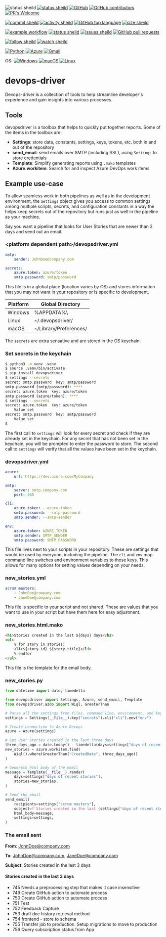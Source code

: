 ![status sheild](https://img.shields.io/static/v1?label=status&message=beta&color=blue&style=plastic)
[![status sheild](https://img.shields.io/static/v1?label=released&message=v0.1.44&color=active&style=plastic)](https://pypi.org/project/devopsdriver/0.1.44/)
[![GitHub](https://img.shields.io/github/license/marcpage/devops-driver?style=plastic)](https://github.com/marcpage/devops-driver?tab=Unlicense-1-ov-file#readme)
[![GitHub contributors](https://img.shields.io/github/contributors/marcpage/devops-driver?style=flat)](https://github.com/marcpage/devops-driver/graphs/contributors)
[![PR's Welcome](https://img.shields.io/badge/PRs-welcome-brightgreen.svg?style=flat)](http://makeapullrequest.com)

[![commit sheild](https://img.shields.io/github/last-commit/marcpage/devops-driver?style=plastic)](https://github.com/marcpage/devops-driver/commits)
[![activity sheild](https://img.shields.io/github/commit-activity/m/marcpage/devops-driver?style=plastic)](https://github.com/marcpage/devops-driver/commits)
[![GitHub top language](https://img.shields.io/github/languages/top/marcpage/devops-driver?style=plastic)](https://github.com/marcpage/devops-driver)
[![size sheild](https://img.shields.io/github/languages/code-size/marcpage/devops-driver?style=plastic)](https://github.com/marcpage/devops-driver)

[![example workflow](https://github.com/marcpage/devops-driver/actions/workflows/pr.yml/badge.svg)](https://github.com/marcpage/devops-driver/actions/workflows/pr.yml)
[![status sheild](https://img.shields.io/static/v1?label=test+coverage&message=99%&color=active&style=plastic)](https://github.com/marcpage/devops-driver/blob/main/Makefile#L4)
[![issues sheild](https://img.shields.io/github/issues-raw/marcpage/devops-driver?style=plastic)](https://github.com/marcpage/devops-driver/issues)
[![GitHub pull requests](https://img.shields.io/github/issues-pr/marcpage/devops-driver?style=flat)](https://github.com/marcpage/devops-driver/pulls)

[![follow sheild](https://img.shields.io/github/followers/marcpage?label=Follow&style=social)](https://github.com/marcpage?tab=followers)
[![watch sheild](https://img.shields.io/github/watchers/marcpage/devops-driver?label=Watch&style=social)](https://github.com/marcpage/devops-driver/watchers)

[![Python](https://img.shields.io/static/v1?label=&message=Pure%20Python&color=ffde57&style=plastic&logo=python)](https://python.org/)
[![Azure](https://img.shields.io/static/v1?label=&message=Supports%20Microsoft%20Azure&color=blue&style=plastic&logo=microsoftazure)](https://azure.microsoft.com/)
[![Gmail](https://img.shields.io/static/v1?label=&message=Supports%20Google%20Gmail&color=white&style=plastic&logo=gmail)](https://gmail.com/)

OS: 
[![Windows](https://img.shields.io/static/v1?label=&message=Windows&color=blue&style=plastic&logo=windows)](https://microsoft.com/)
[![macOS](https://img.shields.io/static/v1?label=&message=macOS&color=white&logoColor=black&style=plastic&logo=apple)](https://apple.com/)
[![Linux](https://img.shields.io/static/v1?label=&message=Linux&color=seashell&logoColor=black&style=plastic&logo=linux)](https://linux.org/)

# devops-driver

Devops-driver is a collection of tools to help streamline developer's experience and gain insights into various processes.

## Tools

devopsdriver is a toolbox that helps to quickly put together reports. Some of the items in the toolbox are:

- **Settings**: store data, constants, settings, keys, tokens, etc. both in and out of the repository
- **send_email**: send emails over SMTP (including SSL), using `Settings` to store credentials
- **Template**: Simplify generating reports using `.mako` templates
- **Azure.workitem**: Search for and inspect Azure DevOps work items

## Example use-case

To allow seamless work in both pipelines as well as in the development environment, the `Settings` object gives you access to common settings among multiple scripts, secrets, and configuration constants in a way the helps keep secrets out of the repository but runs just as well in the pipeline as your machine.

Say you want a pipeline that looks for User Stories that are newer than 3 days and send out an email.

### \<platform dependent path\>/devopsdriver.yml
```yaml
smtp:
    sender: JohnDoe@company.com

secrets:
    azure.token: azure/token
    smtp.password: smtp/password
```

This file is in a global place (location varies by OS) and stores information that you may not want in your repository or is specific to development. 

| Platform | Global Directory       |
|----------|------------------------|
| Windows  | %APPDATA%\             |
| Linux    | ~/.devopsdriver/       |
| macOS    | ~/Library/Preferences/ |

The `secrets` are extra sensative and are stored in the OS keychain.

### Set secrets in the keychain
```bash
$ python3 -m venv .venv
$ source .venv/bin/activate
$ pip install devopsdriver
$ settings --secrets
secret: smtp.password  key: smtp/password
smtp.password (smtp/password): ****
secret: azure.token  key: azure/token
smtp.password (azure/token): ****
$ settings --secrets
secret: azure.token  key: azure/token
	Value set
secret: smtp.password  key: smtp/password
	Value set
$
```
The first call to `settings` will look for every secret and check if they are already set in the keychain.
For any secret that has not been set in the keychain, you will be prompted to enter the password to store.
The second call to `settings` will verify that all the values have been set in the keychain.

### devopsdriver.yml
```yaml
azure:
    url: https://dev.azure.com/MyCompany

smtp:
    server: smtp.company.com
    port: 465

cli:
    azure.token: --azure-token
    smtp.password: --smtp-password
    smtp.sender: --smtp-sender

env:
    azure.token: AZURE_TOKEN
    smtp.sender: SMTP_SENDER
    smtp.password: SMTP_PASSWORD
```

This file lives next to your scripts in your repository.
These are settings that would be used by everyone, including the pipeline.
The `cli` and `env` map command line switches and environment variables to those keys.
This allows for many options for setting values depending on your needs.

### new_stories.yml
```yaml
scrum masters:
    - JohnDoe@company.com
    - JaneDoe@company.com
```
This file is specific to your script and not shared.
These are values that you want to use in your script but have them here for easy adjustment.

### new_stories.html.mako
```html
<h1>Stories created in the last ${days} days</h1>
<ul>
    % for story in stories:
    <li>${story.id} ${story.title}</li>
    % endfor
</ul>
```

This file is the template for the email body.

### new_stories.py
```python
from datetime import date, timedelta

from devopsdriver import Settings, Azure, send_email, Template
from devopsdriver.azdo import Wiql, GreaterThan

# Parse all the settings from files, command line, environment, and keychain
settings = Settings(__file__).key("secrets").cli("cli").env("env")

# Create connection to Azure Devops
azure = Azure(settings)

# Get User Stories created in the last three days
three_days_ago = date.today() - timedelta(days=settings["days of recent stories"])
new_stories = azure.workitem.find(
    Wiql().where(GreaterThan("CreatedDate", three_days_ago))
)

# Generate html body of the email
message = Template(__file__).render(
    days=settings["days of recent stories"],
    stories=new_stories,
)

# Send the email
send_email(
    recipients=settings["scrum masters"],
    subject=f'Stories created in the last {settings["days of recent stories"]} days',
    html_body=message,
    settings=settings,
)
```

### The email sent

**From**: JohnDoe@company.com

**To**: JohnDoe@company.com, JaneDoe@company.com

**Subject**: Stories created in the last 3 days

#### Stories created in the last 3 days

- 745 Needs a preprocessing step that makes it case insensitive
- 749 Create GitHub action to automate process
- 750 Create GitHub action to automate process
- 751 Test
- 752 Feedback Capture
- 753 draft doc history retrieval method
- 754 frontend - store to schema
- 755 Transfer job to production. Setup migrations to move to production
- 756 Query subscription status from App

